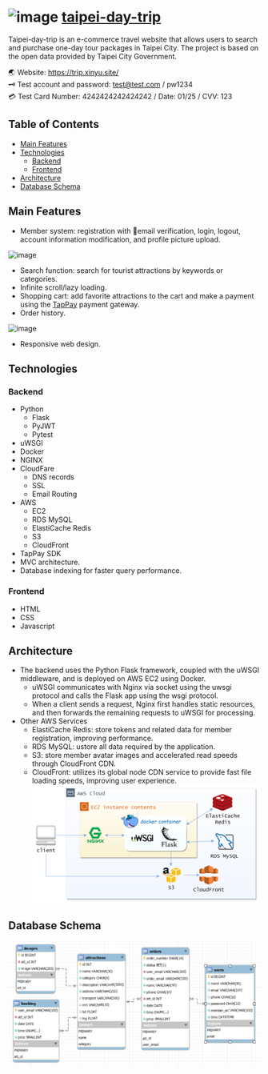 ![image](static/pic/101.ico) [taipei-day-trip](https://trip.xinyu.site/)
===
Taipei-day-trip is an e-commerce travel website that allows users to search and purchase one-day tour packages in Taipei City. The project is based on the open data provided by Taipei City Government.  <br>

🌏 Website: https://trip.xinyu.site/  
🗝 Test account and password: test@test.com / pw1234  
💳 Test Card Number: 4242424242424242 / Date: 01/25 / CVV: 123  


Table of Contents
---
  - [Main Features](#main-features)
  - [Technologies](#technologies)
    - [Backend](#backend)
    - [Frontend](#frontend)
  - [Architecture](#architecture)
  - [Database Schema](#database-schema)



Main Features
---
- Member system: registration with 📧email verification, login, logout, account information modification, and profile picture upload.

![image](readme_pic/user.gif)
- Search function: search for tourist attractions by keywords or categories.
- Infinite scroll/lazy loading.
- Shopping cart: add favorite attractions to the cart and make a payment using the [TapPay](https://github.com/TapPay) payment gateway.
- Order history.

![image](readme_pic/order.gif)

- Responsive web design.

Technologies
---
### Backend
- Python
  - Flask
  - PyJWT
  - Pytest
- uWSGI
- Docker
- NGINX
- CloudFare
  - DNS records
  - SSL
  - Email Routing
- AWS
  - EC2
  - RDS MySQL
  - ElastiCache Redis
  - S3
  - CloudFront
- TapPay SDK
- MVC architecture.
- Database indexing for faster query performance.
### Frontend
- HTML
- CSS
- Javascript

Architecture
---
- The backend uses the Python Flask framework, coupled with the uWSGI middleware, and is deployed on AWS EC2 using Docker.
  - uWSGI communicates with Nginx via socket using the uwsgi protocol and calls the Flask app using the wsgi protocol.
  - When a client sends a request, Nginx first handles static resources, and then forwards the remaining requests to uWSGI for processing.
- Other AWS Services
  - ElastiCache Redis: store tokens and related data for member registration, improving performance.
  - RDS MySQL: ustore all data required by the application.
  - S3: store member avatar images and accelerated read speeds through CloudFront CDN.
  - CloudFront: utilizes its global node CDN service to provide fast file loading speeds, improving user experience.
![image](readme_pic/Architecture.png)

Database Schema
---
![image](readme_pic/db_schema.png)
